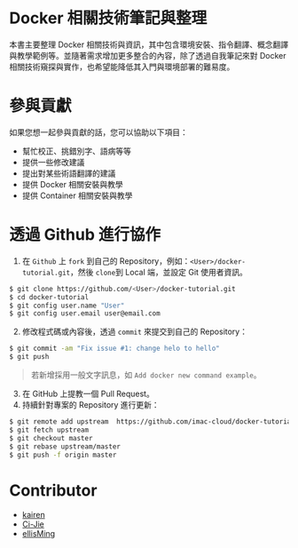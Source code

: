 # Docker 相關技術筆記與整理
本書主要整理 Docker 相關技術與資訊，其中包含環境安裝、指令翻譯、概念翻譯與教學範例等。並隨著需求增加更多整合的內容，除了透過自我筆記來對 Docker 相關技術窺探與實作，也希望能降低其入門與環境部署的難易度。

# 參與貢獻
如果您想一起參與貢獻的話，您可以協助以下項目：
* 幫忙校正、挑錯別字、語病等等
* 提供一些修改建議
* 提出對某些術語翻譯的建議
* 提供 Docker 相關安裝與教學
* 提供 Container 相關安裝與教學

# 透過 Github 進行協作
1. 在 ```Github``` 上 ```fork``` 到自己的 Repository，例如：```<User>/docker-tutorial.git```，然後 ```clone```到 Local 端，並設定 Git 使用者資訊。
```sh
$ git clone https://github.com/<User>/docker-tutorial.git
$ cd docker-tutorial
$ git config user.name "User"
$ git config user.email user@email.com
```

2. 修改程式碼或內容後，透過 ```commit``` 來提交到自己的 Repository：
```sh
$ git commit -am "Fix issue #1: change helo to hello"
$ git push
```
> 若新增採用一般文字訊息，如 ```Add docker new command example```。

3. 在 GitHub 上提教一個 Pull Request。
4. 持續針對專案的 Repository 進行更新：
```sh
$ git remote add upstream  https://github.com/imac-cloud/docker-tutorial.git
$ git fetch upstream
$ git checkout master
$ git rebase upstream/master
$ git push -f origin master
```

# Contributor
* [kairen](https://github.com/kairen)
* [Ci-Jie](https://github.com/Ci-Jie)
* [ellisMing](https://github.com/ellisMing)
